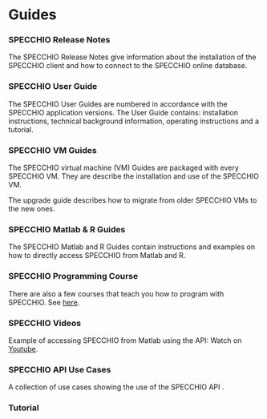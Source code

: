 # Guides

### SPECCHIO Release Notes

The SPECCHIO Release Notes give information about the installation of the SPECCHIO client 
and how to connect to the SPECCHIO online database.


<download-link
    name="SPECCHIO Release Notes V3.3.0"
    link="https://specchiodb.github.io/Guides/SPECCHIO_ReleaseNotes.pdf"/>    



### SPECCHIO User Guide

The SPECCHIO User Guides are numbered in accordance with the SPECCHIO
application versions. The User Guide contains: installation instructions,
technical background information, operating instructions and a tutorial.

<download-link
    name="SPECCHIO User Guide V3.3.0"
    link="https://specchiodb.github.io/Guides/raw/master/SPECCHIO_UserGuide.pdf"/>

### SPECCHIO VM Guides

The SPECCHIO virtual machine (VM) Guides are packaged with every SPECCHIO VM.
They are describe the installation and use of the SPECCHIO VM. 

<download-link
    name="SPECCHIO Virtual Box" 
    link="https://specchiodb.github.io/Guides/raw/master/SPECCHIO_VM.pdf"/>


The upgrade guide describes how to migrate from older SPECCHIO VMs to the new ones.
<download-link
    name="SPECCHIO Virtual Machine Upgrade"
    link="https://specchiodb.github.io/Guides/raw/master/SPECCHIO_VMUpgradeGuide.pdf"/>    
        

### SPECCHIO Matlab & R Guides

The SPECCHIO Matlab and R Guides contain instructions and examples on how to
directly access SPECCHIO from Matlab and R. 

<download-link
    name="SPECCHIO_Matlab_Guide_V3.3.0"
    link="https://specchiodb.github.io/Guides/raw/master/SPECCHIO_Matlab_Guide.pdf"/>

<download-link
    name="SPECCHIO_R_Guide_V3.3.0"
    link="https://specchiodb.github.io/Guides/raw/master/SPECCHIO_R_Guide.pdf"/>


### SPECCHIO Programming Course

There are also a few courses that teach you how to program with SPECCHIO.
See [here](/programming-course/).


### SPECCHIO Videos

Example of accessing SPECCHIO from Matlab using the API: Watch on [Youtube](https://www.youtube.com/watch?v=Y39A4Tj_kwk).


### SPECCHIO API Use Cases

A collection of use cases showing the use of the SPECCHIO API .

<download-link
    name="SPECCHIO API Use Cases"
    link="https://specchiodb.github.io/Guides/raw/master/SPECCHIO_API_Examples.pdf"/>

### Tutorial

<download-link
    name="SPECCHIO_Tutorial.pdf"
    link="https://specchiodb.github.io/Guides/blob/master/SPECCHIO_Tutorial.pdf"/>

<download-link
    name="tutorial-dataset.zip"
    icon="file-archive"
    link="/guides/assets/tutorial-dataset.zip"/>